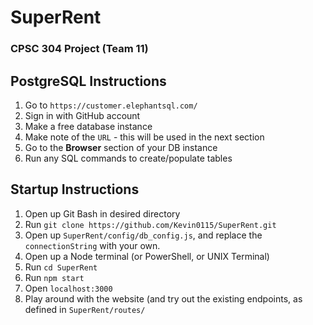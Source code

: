 # SuperRent
### CPSC 304 Project (Team 11)

## PostgreSQL Instructions
1. Go to `https://customer.elephantsql.com/`
2. Sign in with GitHub account
3. Make a free database instance
4. Make note of the `URL` - this will be used in the next section
5. Go to the **Browser** section of your DB instance
6. Run any SQL commands to create/populate tables

## Startup Instructions
1. Open up Git Bash in desired directory
2. Run `git clone https://github.com/Kevin0115/SuperRent.git`
3. Open up `SuperRent/config/db_config.js`, and replace the `connectionString` with your own.
4. Open up a Node terminal (or PowerShell, or UNIX Terminal)
5. Run `cd SuperRent`
6. Run `npm start`
7. Open `localhost:3000`
8. Play around with the website (and try out the existing endpoints, as defined in `SuperRent/routes/`
